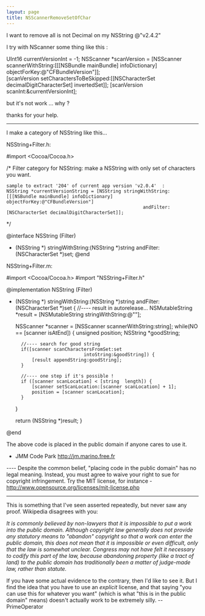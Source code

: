```yaml
---
layout: page
title: NSScannerRemoveSetOfChar
---
```


I want to remove all is not Decimal on my NSString @"v2.4.2"

I try with NScanner some thing like this :

    
UInt16	currentVersionInt = -1;
NSScanner *scanVersion = [NSScanner scannerWithString:[[[NSBundle mainBundle] infoDictionary] objectForKey:@"CFBundleVersion"]];	
[scanVersion setCharactersToBeSkipped:[[NSCharacterSet decimalDigitCharacterSet] invertedSet]];	
[scanVersion scanInt:&currentVersionInt];

but it's not work ... why ?

thanks for your help.

----
I make a category of NSString like this...

NSString+Filter.h:
    
#import <Cocoa/Cocoa.h>

/* Filter category for NSString: make a NSString with only set of characters you want.

	sample to extract '204' of current app version 'v2.0.4'  :
	NSString *currentVersionString = [NSString stringWithString:[[[NSBundle mainBundle] infoDictionary] objectForKey:@"CFBundleVersion"]
													  andFilter:[NSCharacterSet decimalDigitCharacterSet]];

 */

@interface NSString (Filter)
+ (NSString *) stringWithString:(NSString *)string andFilter:(NSCharacterSet *)set;
@end




NSString+Filter.m:
    
#import <Cocoa/Cocoa.h>
#import "NSString+Filter.h"

@implementation NSString (Filter)
+ (NSString *) stringWithString:(NSString *)string andFilter:(NSCharacterSet *)set
{
	//---- result in autorelease...
	NSMutableString *result = [NSMutableString stringWithString:@""];

	NSScanner *scanner = [NSScanner scannerWithString:string];
	while(NO == [scanner isAtEnd]) {
		unsigned position;
		NSString *goodString;
		
		//---- search for good string
		if([scanner scanCharactersFromSet:set
							   intoString:&goodString]) {
			[result appendString:goodString];
		}
		
		//---- one step if it's possible !
		if ([scanner scanLocation] < [string  length]) {
			[scanner setScanLocation:[scanner scanLocation] + 1];
			position = [scanner scanLocation];
		}
	}
	
	return (NSString *)result;
}

@end


The above code is placed in the public domain if anyone cares to use it.

- JMM Code Park
http://jm.marino.free.fr

---- Despite the common belief, "placing code in the public domain" has no legal meaning. Instead, you must agree to waive your right to sue for copyright infringement. Try the MIT license, for instance - http://www.opensource.org/licenses/mit-license.php

----

This is something that I've seen asserted repeatedly, but never saw any proof. Wikipedia disagrees with you:

*It is commonly believed by non-lawyers that it is impossible to put a work into the public domain. Although copyright law generally does not provide any statutory means to "abandon" copyright so that a work can enter the public domain, this does not mean that it is impossible or even difficult, only that the law is somewhat unclear. Congress may not have felt it necessary to codify this part of the law, because abandoning property (like a tract of land) to the public domain has traditionally been a matter of judge-made law, rather than statute.*

If you have some actual evidence to the contrary, then I'd like to see it. But I find the idea that you have to use an *explicit* license, and that saying "you can use this for whatever you want" (which is what "this is in the public domain" means) doesn't actually work to be extremely silly. -- PrimeOperator

